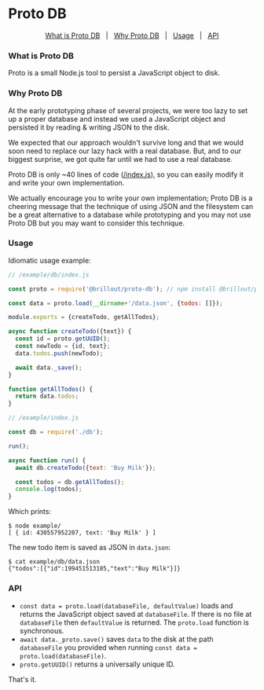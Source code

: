 <!---






    WARNING, READ THIS.
    This is a computed file. Do not edit.
    Instead, edit `/readme.template.md` and run `npm run docs` (or `yarn docs`).












    WARNING, READ THIS.
    This is a computed file. Do not edit.
    Instead, edit `/readme.template.md` and run `npm run docs` (or `yarn docs`).












    WARNING, READ THIS.
    This is a computed file. Do not edit.
    Instead, edit `/readme.template.md` and run `npm run docs` (or `yarn docs`).












    WARNING, READ THIS.
    This is a computed file. Do not edit.
    Instead, edit `/readme.template.md` and run `npm run docs` (or `yarn docs`).












    WARNING, READ THIS.
    This is a computed file. Do not edit.
    Instead, edit `/readme.template.md` and run `npm run docs` (or `yarn docs`).






-->
# Proto DB

<p align='center'>
<a href="#what-is-proto-db">What is Proto DB</a>
&nbsp; | &nbsp;
<a href="#why-proto-db">Why Proto DB</a>
&nbsp; | &nbsp;
<a href="#usage">Usage</a>
&nbsp; | &nbsp;
<a href="#api">API</a>
</p>

### What is Proto DB

Proto is a small Node.js tool to persist a JavaScript object to disk.

### Why Proto DB

At the early prototyping phase of several projects,
we were too lazy to set up a proper database and
instead we used a JavaScript object and persisted it by reading & writing JSON to the disk.

We expected that our approach wouldn't survive long
and that we would soon need to replace our lazy hack with a real database.
But, and to our biggest surprise, we got quite far until we had to use a real database.

Proto DB is only ~40 lines of code ([/index.js](/index.js)),
so you can easily modify it and write your own implementation.

We actually encourage you to write your own implementation;
Proto DB is a cheering message that the technique of using JSON and the filesystem can be a great alternative to a database while prototyping and you may not use Proto DB but you may want to consider this technique.


### Usage

Idiomatic usage example:

~~~js
// /example/db/index.js

const proto = require('@brillout/proto-db'); // npm install @brillout/proto-db

const data = proto.load(__dirname+'/data.json', {todos: []});

module.exports = {createTodo, getAllTodos};

async function createTodo({text}) {
  const id = proto.getUUID();
  const newTodo = {id, text};
  data.todos.push(newTodo);

  await data._save();
}

function getAllTodos() {
  return data.todos;
}
~~~
~~~js
// /example/index.js

const db = require('./db');

run();

async function run() {
  await db.createTodo({text: 'Buy Milk'});

  const todos = db.getAllTodos();
  console.log(todos);
}
~~~

Which prints:
~~~shell
$ node example/
[ { id: 430557952207, text: 'Buy Milk' } ]
~~~

The new todo item is saved as JSON in `data.json`:
~~~shell
$ cat example/db/data.json
{"todos":[{"id":199451513185,"text":"Buy Milk"}]}
~~~

### API

- `const data = proto.load(databaseFile, defaultValue)` loads and returns the JavaScript object saved at `databaseFile`. If there is no file at `databaseFile` then `defaultValue` is returned. The `proto.load` function is synchronous.
- `await data._proto.save()` saves `data` to the disk at the path `databaseFile` you provided when running `const data = proto.load(databaseFile)`.
- `proto.getUUID()` returns a universally unique ID.

That's it.

<!---






    WARNING, READ THIS.
    This is a computed file. Do not edit.
    Instead, edit `/readme.template.md` and run `npm run docs` (or `yarn docs`).












    WARNING, READ THIS.
    This is a computed file. Do not edit.
    Instead, edit `/readme.template.md` and run `npm run docs` (or `yarn docs`).












    WARNING, READ THIS.
    This is a computed file. Do not edit.
    Instead, edit `/readme.template.md` and run `npm run docs` (or `yarn docs`).












    WARNING, READ THIS.
    This is a computed file. Do not edit.
    Instead, edit `/readme.template.md` and run `npm run docs` (or `yarn docs`).












    WARNING, READ THIS.
    This is a computed file. Do not edit.
    Instead, edit `/readme.template.md` and run `npm run docs` (or `yarn docs`).






-->
